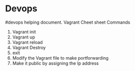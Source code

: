 # Devops
#devops  helping document.
Vagrant Cheet sheet Commands
1. Vagrant init <Box Name>
2. Vagrant up
3. Vagrant reload 
4. Vagrant Destroy
5. exit 
6. Modify the Vagrant  file to make  portforwarding
7. Make it public by assigning the Ip address
